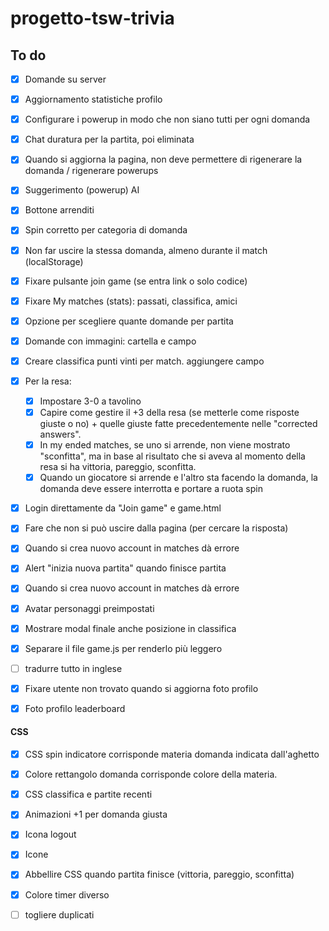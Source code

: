 # progetto-tsw-trivia

## To do
- [x] Domande su server
- [x] Aggiornamento statistiche profilo
- [x] Configurare i powerup in modo che non siano tutti per ogni domanda
- [x] Chat duratura per la partita, poi eliminata
- [x] Quando si aggiorna la pagina, non deve permettere di rigenerare la domanda / rigenerare powerups
- [x] Suggerimento (powerup) AI
- [x] Bottone arrenditi
- [x] Spin corretto per categoria di domanda
- [x] Non far uscire la stessa domanda, almeno durante il match (localStorage)
- [x] Fixare pulsante join game (se entra link o solo codice)
- [x] Fixare My matches (stats): passati, classifica, amici
- [x] Opzione per scegliere quante domande per partita
- [x] Domande con immagini: cartella e campo
- [x] Creare classifica punti vinti per match. aggiungere campo
- [x] Per la resa:
    - [x] Impostare 3-0 a tavolino
    - [x] Capire come gestire il +3 della resa (se metterle come risposte giuste o no) + quelle giuste fatte precedentemente nelle "corrected answers".
    - [x] In my ended matches, se uno si arrende, non viene mostrato "sconfitta", ma in base al risultato che si aveva al momento della resa si ha vittoria, pareggio, sconfitta.
    - [x] Quando un giocatore si arrende e l'altro sta facendo la domanda, la domanda deve essere interrotta e portare a ruota spin
- [x] Login direttamente da "Join game" e game.html
- [x] Fare che non si può uscire dalla pagina (per cercare la risposta)
- [x] Quando si crea nuovo account in matches dà errore
- [x] Alert "inizia nuova partita" quando finisce partita
- [x] Quando si crea nuovo account in matches dà errore
- [x] Avatar personaggi preimpostati
- [x] Mostrare modal finale anche posizione in classifica
- [x] Separare il file game.js per renderlo più leggero
- [ ] tradurre tutto in inglese
- [x] Fixare utente non trovato quando si aggiorna foto profilo
- [x] Foto profilo leaderboard




#### CSS
- [x] CSS spin indicatore corrisponde materia domanda indicata dall'aghetto
- [x] Colore rettangolo domanda corrisponde colore della materia.
- [x] CSS classifica e partite recenti
- [x] Animazioni +1 per domanda giusta
- [x] Icona logout
- [x] Icone
- [x] Abbellire CSS quando partita finisce (vittoria, pareggio, sconfitta)
- [x] Colore timer diverso
- [ ] togliere duplicati

